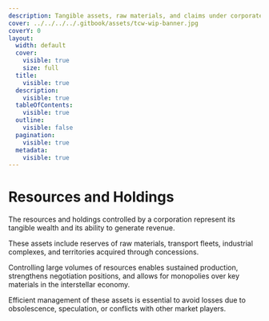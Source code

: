 ```yaml
---
description: Tangible assets, raw materials, and claims under corporate control.
cover: ../../../../.gitbook/assets/tcw-wip-banner.jpg
coverY: 0
layout:
  width: default
  cover:
    visible: true
    size: full
  title:
    visible: true
  description:
    visible: true
  tableOfContents:
    visible: true
  outline:
    visible: false
  pagination:
    visible: true
  metadata:
    visible: true
---
```


# Resources and Holdings

The resources and holdings controlled by a corporation represent its tangible wealth and its ability to generate revenue.

These assets include reserves of raw materials, transport fleets, industrial complexes, and territories acquired through concessions.

Controlling large volumes of resources enables sustained production, strengthens negotiation positions, and allows for monopolies over key materials in the interstellar economy.

Efficient management of these assets is essential to avoid losses due to obsolescence, speculation, or conflicts with other market players.
